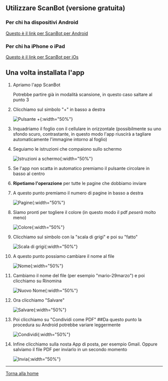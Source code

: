 ## Utilizzare ScanBot (versione gratuita)

### Per chi ha dispositivi Android

[Questo è il link per ScanBot per Android](https://play.google.com/store/apps/details?id=net.doo.snap&hl=it)

### Per chi ha iPhone o iPad

[Questo è il link per ScanBot per iOs](https://apps.apple.com/it/app/scanner-app-fax-scanbot/id834854351)

## Una volta installata l'app

1. Apriamo l'app ScanBot

   Potrebbe partire già in modalità scansione, in questo caso saltare al punto 3

2. Clicchiamo sul simbolo "+" in basso a destra

   ![Pulsante +](/img/nuova-scansione.png){:width="50%"}

3. Inquadriamo il foglio con il cellulare in orizzontale (possibilmente su uno sfondo scuro, contrastante, in questo modo l'app riuscirà a tagliare automaticamente l'immagine intorno al foglio)

4. Seguiamo le istruzioni che compaiono sullo schermo

    ![Istruzioni a schermo](/img/sposta-piu-vicino.png){:width="50%"}

5. Se l'app non scatta in automatico premiamo il pulsante circolare in basso al centro

6. **Ripetiamo l'operazione** per tutte le pagine che dobbiamo inviare

7. A questo punto premiamo il numero di pagine in basso a destra

    ![Pagine](/img/pagine.png){:width="50%"}

8. Siamo pronti per togliere il colore (in questo modo il pdf *peserà* molto meno)

    ![Colore](/img/colore.png){:width="50%"}

9. Clicchiamo sul simbolo con la "scala di grigi" e poi su "fatto"

    ![Scala di grigi](/img/scala-di-grigi.png){:width="50%"}

10. A questo punto possiamo cambiare il nome al file

    ![Nome](/img/nome.png){:width="50%"}

10. Cambiamo il nome del file (per esempio "mario-29marzo") e poi clicchiamo su Rinomina

    ![Nuovo Nome](/img/nuovo-nome.png){:width="50%"}

11. Ora clicchiamo "Salvare"

    ![Salvare](/img/salvare.png){:width="50%"}

11. Poi clicchiamo su "Condividi come PDF"
    ##Da questo punto la procedura su Android potrebbe variare leggermente

    ![Condividi](/img/condividi.png){:width="50%"}

12. Infine clicchiamo sulla nosta App di posta, per esempio Gmail. Oppure salviamo il file PDF per inviarlo in un secondo momento

    ![Invia](/img/invia.png){:width="50%"}
---
[Torna alla home](index.md)
